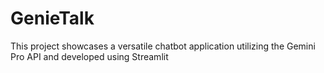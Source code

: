 # GenieTalk
This project showcases a versatile chatbot application utilizing the Gemini Pro API and developed using Streamlit
